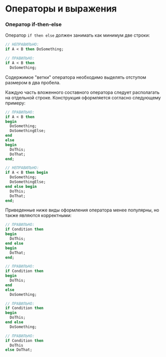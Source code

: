 # Операторы и выражения

### Оператор if-then-else

Оператор `if then else` должен занимать как минимум две строки:

```Pascal
// НЕПРАВИЛЬНО:
if A < B then DoSomething; 

// ПРАВИЛЬНО:
if A < B then 
  DoSomething;
```

Содержимое "ветки" оператора необходимо выделять отступом размером в два пробела.

Каждую часть вложенного составного оператора следует располагать на отдельной строке. Конструкция оформляется согласно следующему примеру:

```Pascal
// ПРАВИЛЬНО:
if A < B then 
begin
  DoSomething; 
  DoSomethingElse;
end 
else 
begin
  DoThis;
  DoThat;
end;

// НЕПРАВИЛЬНО:
if A < B then begin
  DoSomething; 
  DoSomethingElse;
end else begin
  DoThis;
  DoThat;
end;
```

Приведенные ниже виды оформления оператора менее популярны, но также являются корректными:

```Pascal
// ПРАВИЛЬНО:
if Condition then
begin
  DoThis;
end else
begin
  DoThat;
end;

// ПРАВИЛЬНО:
if Condition then
begin
  DoThis;
end
else
  DoSomething;

// ПРАВИЛЬНО:
if Condition then
begin
  DoThis;
end else
  DoSomething;

// ПРАВИЛЬНО:
if Condition then
  DoThis
else DoThat;
```



